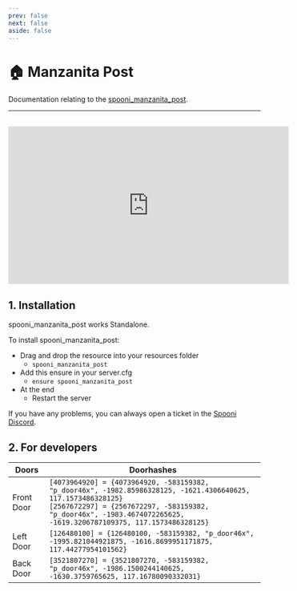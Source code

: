 ```yaml
---
prev: false
next: false
aside: false
---
```


# 🏠 Manzanita Post
Documentation relating to the [spooni_manzanita_post](https://spooni-mapping.tebex.io/package/6015623).

___
<br>
<iframe width="560" height="315" src="https://www.youtube.com/embed/V36KaY2dPUI?si=D65F4iV_WpX1FCKN" frameborder="0" allow="accelerometer; autoplay; clipboard-write; encrypted-media; gyroscope; picture-in-picture; web-share" allowfullscreen></iframe>

## 1. Installation
spooni_manzanita_post works Standalone.  

To install spooni_manzanita_post:
- Drag and drop the resource into your resources folder
  - `spooni_manzanita_post`
- Add this ensure in your server.cfg
  - `ensure spooni_manzanita_post`
- At the end
  - Restart the server

If you have any problems, you can always open a ticket in the [Spooni Discord](https://discord.gg/spooni).

## 2. For developers
| Doors                     | Doorhashes
|---------------------------|----------------------------------------------------------------------------------|
| Front Door                | `[4073964920] = {4073964920, -583159382, "p_door46x", -1982.85986328125, -1621.4306640625, 117.1573486328125}` <br> `[2567672297] = {2567672297, -583159382, "p_door46x", -1983.4674072265625, -1619.3206787109375, 117.1573486328125}`
| Left Door                 | `[126480100] = {126480100, -583159382, "p_door46x", -1995.821044921875, -1616.8699951171875, 117.44277954101562}`
| Back Door                 | `[3521807270] = {3521807270, -583159382, "p_door46x", -1986.1500244140625, -1630.3759765625, 117.16780090332031}`
